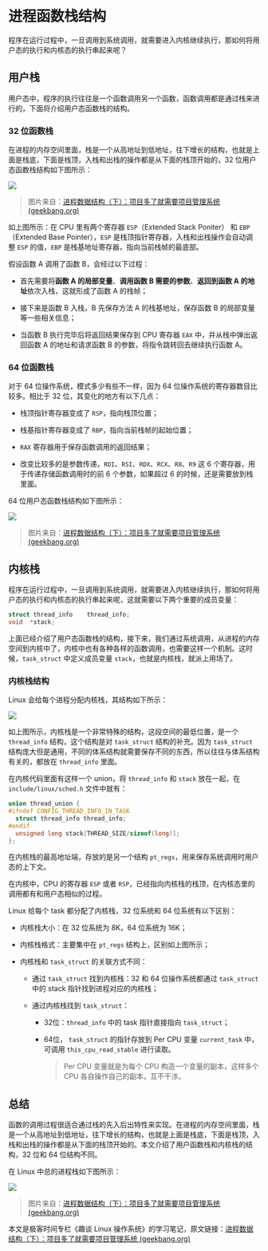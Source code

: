 # 进程函数栈结构

程序在运行过程中，一旦调用到系统调用，就需要进入内核继续执行，那如何将用户态的执行和内核态的执行串起来呢？

## 用户栈

用户态中，程序的执行往往是一个函数调用另一个函数，函数调用都是通过栈来进行的，下面将介绍用户态函数栈的结构。

### 32 位函数栈

在进程的内存空间里面，栈是一个从高地址到低地址，往下增长的结构，也就是上面是栈底，下面是栈顶，入栈和出栈的操作都是从下面的栈顶开始的，32 位用户态函数栈结构如下图所示：

![](../images/3.4-1-32位用户态函数栈结构.png)

> 图片来自：[进程数据结构（下）：项目多了就需要项目管理系统 (geekbang.org)](https://time.geekbang.org/column/article/93014)

如上图所示：在 CPU 里有两个寄存器 `ESP`（Extended Stack Poniter） 和 `EBP`（Extended Base Pointer），`ESP` 是栈顶指针寄存器，入栈和出栈操作会自动调整 `ESP` 的值，`EBP` 是栈基地址寄存器，指向当前栈帧的最底部。

假设函数 A 调用了函数 B，会经过以下过程：

- 首先需要将**函数 A 的局部变量**、**调用函数 B 需要的参数**、**返回到函数 A 的地址**依次入栈，这就形成了函数 A 的栈帧；

- 接下来是函数 B 入栈，B 先保存方法 A 的栈基地址，保存函数 B 的局部变量等一些相关信息；
- 当函数 B 执行完毕后将返回结果保存到 CPU 寄存器 `EAX` 中，并从栈中弹出返回函数 A 的地址和请求函数 B 的参数，将指令跳转回去继续执行函数 A。

### 64 位函数栈

对于 64 位操作系统，模式多少有些不一样，因为 64 位操作系统的寄存器数目比较多。相比于 32 位，其变化的地方有以下几点：

- 栈顶指针寄存器变成了 `RSP`，指向栈顶位置；

- 栈基指针寄存器变成了 `RBP`，指向当前栈帧的起始位置；

- `RAX` 寄存器用于保存函数调用的返回结果；

- 改变比较多的是参数传递，`RDI`、`RSI`、`RDX`、`RCX`、`R8`、`R9` 这 6 个寄存器，用于传递存储函数调用时的前 6 个参数，如果超过 6 的时候，还是需要放到栈里面。


64 位用户态函数栈结构如下图所示：

![](../images/3.4-2-64位用户态函数栈结构.png)

> 图片来自：[进程数据结构（下）：项目多了就需要项目管理系统 (geekbang.org)](https://time.geekbang.org/column/article/93014)

## 内核栈

程序在运行过程中，一旦调用到系统调用，就需要进入内核继续执行，那如何将用户态的执行和内核态的执行串起来呢，这就需要以下两个重要的成员变量：

```c
struct thread_info    thread_info;
void  *stack;
```

上面已经介绍了用户态函数栈的结构，接下来，我们通过系统调用，从进程的内存空间到内核中了，内核中也有各种各样的函数调用，也需要这样一个机制。这时候，`task_struct` 中定义成员变量 `stack`，也就是内核栈，就派上用场了。

### 内核栈结构

Linux 会给每个进程分配内核栈，其结构如下所示：

![](../images/3.4-3-内核栈结构.png)

如上图所示，内核栈是一个非常特殊的结构，这段空间的最低位置，是一个 `thread_info` 结构，这个结构是对 `task_struct` 结构的补充。因为 `task_struct`  结构庞大但是通用，不同的体系结构就需要保存不同的东西，所以往往与体系结构有关的，都放在 `thread_info` 里面。

在内核代码里面有这样一个 union，将 `thread_info` 和 `stack` 放在一起，在 `include/linux/sched.h` 文件中就有：

```c
union thread_union {
#ifndef CONFIG_THREAD_INFO_IN_TASK
  struct thread_info thread_info;
#endif
  unsigned long stack[THREAD_SIZE/sizeof(long)];
};
```

在内核栈的最高地址端，存放的是另一个结构 `pt_regs`，用来保存系统调用时用户态的上下文。

在内核中，CPU 的寄存器 `ESP` 或者 `RSP`，已经指向内核栈的栈顶，在内核态里的调用都有和用户态相似的过程。



Linux 给每个 task 都分配了内核栈，32 位系统和 64 位系统有以下区别：

- 内核栈大小：在 32 位系统为 8K，64 位系统为 16K；

- 内核栈格式：主要集中在 `pt_regs` 结构上，区别如上图所示；

- 内核栈和 `task_struct` 的关联方式不同：

  - 通过 `task_struct` 找到内核栈：32 和 64 位操作系统都通过 `task_struct` 中的 stack 指针找到进程对应的内核栈；

  - 通过内核栈找到 `task_struct`：

    - 32位：`thread_info` 中的 task 指针直接指向 `task_struct`；
    
    - 64位， `task_struct` 的指针存放到 Per CPU 变量 `current_task` 中，可调用 `this_cpu_read_stable` 进行读取。
    
      > Per CPU 变量就是为每个 CPU 构造一个变量的副本，这样多个 CPU 各自操作自己的副本，互不干涉。
    

## 总结

函数的调用过程很适合通过栈的先入后出特性来实现。在进程的内存空间里面，栈是一个从高地址到低地址，往下增长的结构，也就是上面是栈底，下面是栈顶，入栈和出栈的操作都是从下面的栈顶开始的。本文介绍了用户函数栈和内核栈的结构，32 位和 64 位结构不同。

在 Linux 中总的进程栈如下图所示：

![](..//images/3.4-4-栈结构.png)

> 图片来自：[进程数据结构（下）：项目多了就需要项目管理系统 (geekbang.org)](https://time.geekbang.org/column/article/93014)

本文是极客时间专栏《趣谈 Linux 操作系统》的学习笔记，原文链接：[进程数据结构（下）：项目多了就需要项目管理系统 (geekbang.org)](https://time.geekbang.org/column/article/93014)